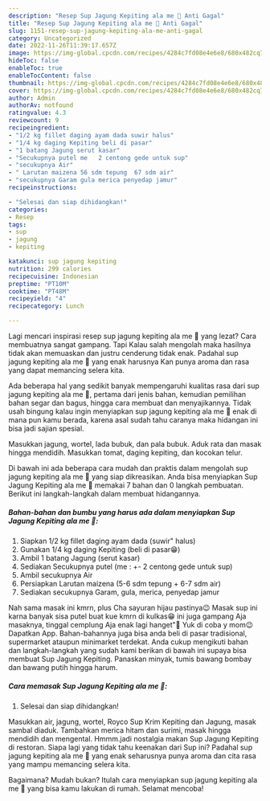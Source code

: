 ```yaml
---
description: "Resep Sup Jagung Kepiting ala me 🥰 Anti Gagal"
title: "Resep Sup Jagung Kepiting ala me 🥰 Anti Gagal"
slug: 1151-resep-sup-jagung-kepiting-ala-me-anti-gagal
category: Uncategorized
date: 2022-11-26T11:39:17.657Z
image: https://img-global.cpcdn.com/recipes/4284c7fd08e4e6e8/680x482cq70/sup-jagung-kepiting-ala-me-foto-resep-utama.jpg
hideToc: false
enableToc: true
enableTocContent: false
thumbnail: https://img-global.cpcdn.com/recipes/4284c7fd08e4e6e8/680x482cq70/sup-jagung-kepiting-ala-me-foto-resep-utama.jpg
cover: https://img-global.cpcdn.com/recipes/4284c7fd08e4e6e8/680x482cq70/sup-jagung-kepiting-ala-me-foto-resep-utama.jpg
author: Admin
authorAv: notfound
ratingvalue: 4.3
reviewcount: 9
recipeingredient:
- "1/2 kg fillet daging ayam dada suwir halus"
- "1/4 kg daging Kepiting beli di pasar"
- "1 batang Jagung serut kasar"
- "Secukupnya putel me   2 centong gede untuk sup"
- "secukupnya Air"
- " Larutan maizena 56 sdm tepung  67 sdm air"
- "secukupnya Garam gula merica penyedap jamur"
recipeinstructions:

- "Selesai dan siap dihidangkan!"
categories:
- Resep
tags:
- sup
- jagung
- kepiting

katakunci: sup jagung kepiting 
nutrition: 299 calories
recipecuisine: Indonesian
preptime: "PT10M"
cooktime: "PT48M"
recipeyield: "4"
recipecategory: Lunch

---
```



Lagi mencari inspirasi resep sup jagung kepiting ala me 🥰 yang lezat? Cara membuatnya sangat gampang. Tapi Kalau salah mengolah maka hasilnya tidak akan memuaskan dan justru cenderung tidak enak. Padahal sup jagung kepiting ala me 🥰 yang enak harusnya Kan punya aroma dan rasa yang dapat memancing selera kita.


Ada beberapa hal yang sedikit banyak mempengaruhi kualitas rasa dari sup jagung kepiting ala me 🥰, pertama dari jenis bahan, kemudian pemilihan bahan segar dan bagus, hingga cara membuat dan menyajikannya. Tidak usah bingung kalau ingin menyiapkan sup jagung kepiting ala me 🥰 enak di mana pun kamu berada, karena asal sudah tahu caranya maka hidangan ini bisa jadi sajian spesial.

Masukkan jagung, wortel, lada bubuk, dan pala bubuk. Aduk rata dan masak hingga mendidih. Masukkan tomat, daging kepiting, dan kocokan telur.


Di bawah ini ada beberapa cara mudah dan praktis dalam mengolah sup jagung kepiting ala me 🥰 yang siap dikreasikan. Anda bisa menyiapkan Sup Jagung Kepiting ala me 🥰 memakai 7 bahan dan 0 langkah pembuatan. Berikut ini langkah-langkah dalam membuat hidangannya.

<!--inarticleads1-->

##### Bahan-bahan dan bumbu yang harus ada dalam menyiapkan Sup Jagung Kepiting ala me 🥰:

1. Siapkan 1/2 kg fillet daging ayam dada (suwir&#34; halus)
1. Gunakan 1/4 kg daging Kepiting (beli di pasar😁)
1. Ambil 1 batang Jagung (serut kasar)
1. Sediakan Secukupnya putel (me : +- 2 centong gede untuk sup)
1. Ambil secukupnya Air
1. Persiapkan  Larutan maizena (5-6 sdm tepung + 6-7 sdm air)
1. Sediakan secukupnya Garam, gula, merica, penyedap jamur


Nah sama masak ini kmrn, plus Cha sayuran hijau pastinya😉 Masak sup ini karna banyak sisa putel buat kue kmrn di kulkas😁 ini juga gampang Aja masaknya, tinggal cemplung Aja enak lagi hanget&#34;🤭 Yuk di coba y mom😉 Dapatkan App. Bahan-bahannya juga bisa anda beli di pasar tradisional, supermarket ataupun minimarket terdekat. Anda cukup mengikuti bahan dan langkah-langkah yang sudah kami berikan di bawah ini supaya bisa membuat Sup Jagung Kepiting. Panaskan minyak, tumis bawang bombay dan bawang putih hingga harum. 

<!--inarticleads2-->

##### Cara memasak Sup Jagung Kepiting ala me 🥰:


1. Selesai dan siap dihidangkan!

Masukkan air, jagung, wortel, Royco Sup Krim Kepiting dan Jagung, masak sambal diaduk. Tambahkan merica hitam dan surimi, masak hingga mendidih dan mengental. Hmmm.jadi nostalgia makan Sup Jagung Kepiting di restoran. Siapa lagi yang tidak tahu keenakan dari Sup ini? Padahal sup jagung kepiting ala me 🥰 yang enak seharusnya punya aroma dan cita rasa yang mampu memancing selera kita. 

Bagaimana? Mudah bukan? Itulah cara menyiapkan sup jagung kepiting ala me 🥰 yang bisa kamu lakukan di rumah. Selamat mencoba!
